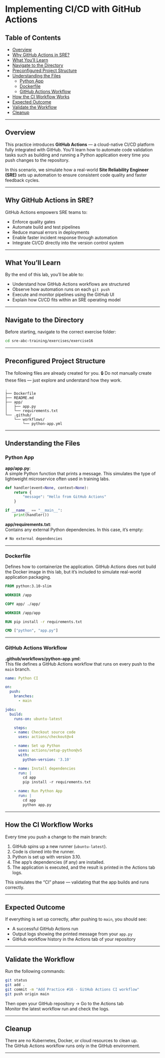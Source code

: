# **Implementing CI/CD with GitHub Actions**

## **Table of Contents**

- [Overview](#overview)
- [Why GitHub Actions in SRE?](#why-github-actions-in-sre)
- [What You’ll Learn](#what-youll-learn)
- [Navigate to the Directory](#navigate-to-the-directory)
- [Preconfigured Project Structure](#preconfigured-project-structure)
- [Understanding the Files](#understanding-the-files)
  - [Python App](#python-app)
  - [Dockerfile](#dockerfile)
  - [GitHub Actions Workflow](#github-actions-workflow)
- [How the CI Workflow Works](#how-the-ci-workflow-works)
- [Expected Outcome](#expected-outcome)
- [Validate the Workflow](#validate-the-workflow)
- [Cleanup](#cleanup)

---

## **Overview**

This practice introduces **GitHub Actions** — a cloud-native CI/CD platform fully integrated with GitHub. You'll learn how to automate code validation tasks such as building and running a Python application every time you push changes to the repository.

In this scenario, we simulate how a real-world **Site Reliability Engineer (SRE)** sets up automation to ensure consistent code quality and faster feedback cycles.

---

## **Why GitHub Actions in SRE?**

GitHub Actions empowers SRE teams to:

- Enforce quality gates
- Automate build and test pipelines
- Reduce manual errors in deployments
- Enable faster incident response through automation
- Integrate CI/CD directly into the version control system

---

## **What You’ll Learn**

By the end of this lab, you’ll be able to:

- Understand how GitHub Actions workflows are structured  
- Observe how automation runs on each `git push`  
- Execute and monitor pipelines using the GitHub UI  
- Explain how CI/CD fits within an SRE operating model

---

## **Navigate to the Directory**

Before starting, navigate to the correct exercise folder:

```bash
cd sre-abc-training/exercises/exercise16
```

---

## **Preconfigured Project Structure**

The following files are already created for you. 
🔒 Do not manually create these files — just explore and understand how they work.

```
.
├── Dockerfile
├── README.md
├── app/
│   ├── app.py
│   └── requirements.txt
└── .github/
    └── workflows/
        └── python-app.yml
```

---

## **Understanding the Files**

### **Python App**

**app/app.py**:  
A simple Python function that prints a message. This simulates the type of lightweight microservice often used in training labs.

```python
def handler(event=None, context=None):
    return {
        "message": "Hello from GitHub Actions"
    }

if __name__ == "__main__":
    print(handler())
```

**app/requirements.txt**:  
Contains any external Python dependencies. In this case, it’s empty:

```txt
# No external dependencies
```

---

### **Dockerfile**

Defines how to containerize the application. GitHub Actions does not build the Docker image in this lab, but it’s included to simulate real-world application packaging.

```Dockerfile
FROM python:3.10-slim

WORKDIR /app

COPY app/ ./app/

WORKDIR /app/app

RUN pip install -r requirements.txt

CMD ["python", "app.py"]
```

---

### **GitHub Actions Workflow**

**.github/workflows/python-app.yml**:  
This file defines a GitHub Actions workflow that runs on every push to the `main` branch.

```yaml
name: Python CI

on:
  push:
    branches:
      - main

jobs:
  build:
    runs-on: ubuntu-latest

    steps:
    - name: Checkout source code
      uses: actions/checkout@v4

    - name: Set up Python
      uses: actions/setup-python@v5
      with:
        python-version: '3.10'

    - name: Install dependencies
      run: |
        cd app
        pip install -r requirements.txt

    - name: Run Python App
      run: |
        cd app
        python app.py
```

---

## **How the CI Workflow Works**

Every time you push a change to the main branch:
1. GitHub spins up a new runner (`ubuntu-latest`).
2. Code is cloned into the runner.
3. Python is set up with version 3.10.
4. The app’s dependencies (if any) are installed.
5. The application is executed, and the result is printed in the Actions tab logs.

This simulates the “CI” phase — validating that the app builds and runs correctly.

---

## **Expected Outcome**

If everything is set up correctly, after pushing to `main`, you should see:

- A successful GitHub Actions run
- Output logs showing the printed message from your `app.py`
- GitHub workflow history in the Actions tab of your repository

---

## **Validate the Workflow**

Run the following commands:

```bash
git status
git add .
git commit -m "Add Practice #16 - GitHub Actions CI workflow"
git push origin main
```

Then open your GitHub repository → Go to the Actions tab  
Monitor the latest workflow run and check the logs.

---

## **Cleanup**

There are no Kubernetes, Docker, or cloud resources to clean up.  
The GitHub Actions workflow runs only in the GitHub environment.

---